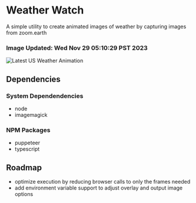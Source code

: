 # Weather Watch

A simple utility to create animated images of weather by capturing images from zoom.earth

### Image Updated: Wed Nov 29 05:10:29 PST 2023

![Latest US Weather Animation](animations/2023-11-29.webp)

## Dependencies
### System Dependendencies
* node
* imagemagick
### NPM Packages
* puppeteer
* typescript

## Roadmap
* optimize execution by reducing browser calls to only the frames needed
* add environment variable support to adjust overlay and output image options
